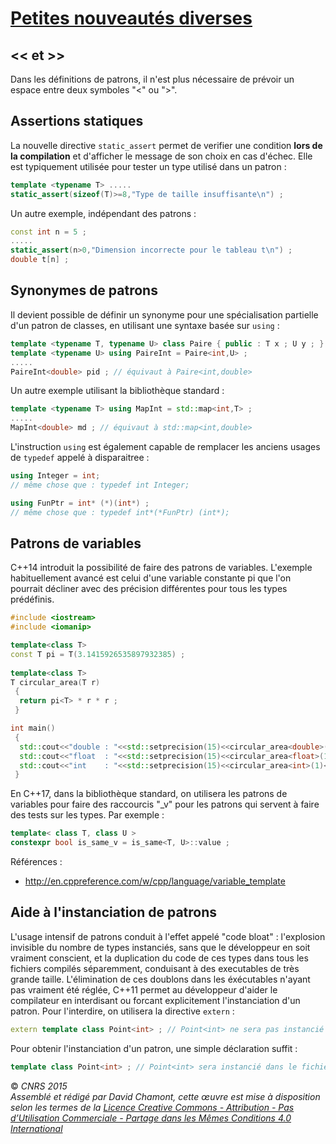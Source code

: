 # [Petites nouveautés diverses](TheorieGenerique "wikilink")

## \<\< et \>\>

Dans les définitions de patrons, il n'est plus nécessaire de prévoir un espace entre deux symboles "\<" ou "\>".

## Assertions statiques

La nouvelle directive `static_assert` permet de verifier une condition **lors de la compilation** et d'afficher le message de son choix en cas d'échec. Elle est typiquement utilisée pour tester un type utilisé dans un patron :

``` cpp
template <typename T> .....
static_assert(sizeof(T)>=8,"Type de taille insuffisante\n") ;
```

Un autre exemple, indépendant des patrons :

``` cpp
const int n = 5 ;
.....
static_assert(n>0,"Dimension incorrecte pour le tableau t\n") ;
double t[n] ;
```

## Synonymes de patrons

Il devient possible de définir un synonyme pour une spécialisation partielle d'un patron de classes, en utilisant une syntaxe basée sur `using` :

``` cpp
template <typename T, typename U> class Paire { public : T x ; U y ; } ;
template <typename U> using PaireInt = Paire<int,U> ;
.....
PaireInt<double> pid ; // équivaut à Paire<int,double>
```

Un autre exemple utilisant la bibliothèque standard :

``` cpp
template <typename T> using MapInt = std::map<int,T> ;
.....
MapInt<double> md ; // équivaut à std::map<int,double>
```

L'instruction `using` est également capable de remplacer les anciens usages de `typedef` appelé à disparaitree :

``` cpp
using Integer = int;
// même chose que : typedef int Integer;

using FunPtr = int* (*)(int*) ;
// même chose que : typedef int*(*FunPtr) (int*);
```

## Patrons de variables

C++14 introduit la possibilité de faire des patrons de variables. L'exemple habituellement avancé est celui d'une variable constante pi que l'on pourrait décliner avec des précision différentes pour tous les types prédéfinis.

``` cpp
#include <iostream>
#include <iomanip>

template<class T>
const T pi = T(3.1415926535897932385) ;
 
template<class T>
T circular_area(T r)
 {
  return pi<T> * r * r ;
 }

int main()
 {
  std::cout<<"double : "<<std::setprecision(15)<<circular_area<double>(1)<<std::endl ;
  std::cout<<"float  : "<<std::setprecision(15)<<circular_area<float>(1)<<std::endl ;
  std::cout<<"int    : "<<std::setprecision(15)<<circular_area<int>(1)<<std::endl ;
 }
```

En C++17, dans la bibliothèque standard, on utilisera les patrons de variables pour faire des raccourcis "\_v" pour les patrons qui servent à faire des tests sur les types. Par exemple :

``` cpp
template< class T, class U >
constexpr bool is_same_v = is_same<T, U>::value ;
```

Références :

  - <http://en.cppreference.com/w/cpp/language/variable_template>

## Aide à l'instanciation de patrons

L'usage intensif de patrons conduit à l'effet appelé "code bloat" : l'explosion invisible du nombre de types instanciés, sans que le développeur en soit vraiment conscient, et la duplication du code de ces types dans tous les fichiers compilés séparemment, conduisant à des executables de très grande taille. L'élimination de ces doublons dans les éxécutables n'ayant pas vraiment été réglée, C++11 permet au développeur d'aider le compilateur en interdisant ou forcant explicitement l'instanciation d'un patron. Pour l'interdire, on utilisera la directive `extern` :

``` cpp
extern template class Point<int> ; // Point<int> ne sera pas instancié dans le fichier courant
```

Pour obtenir l'instanciation d'un patron, une simple déclaration suffit :

``` cpp
template class Point<int> ; // Point<int> sera instancié dans le fichier courant
```

  
  
© *CNRS 2015*  
*Assemblé et rédigé par David Chamont, cette œuvre est mise à disposition selon les termes de la [Licence Creative Commons - Attribution - Pas d’Utilisation Commerciale - Partage dans les Mêmes Conditions 4.0 International](http://creativecommons.org/licenses/by-nc-sa/4.0/)*
